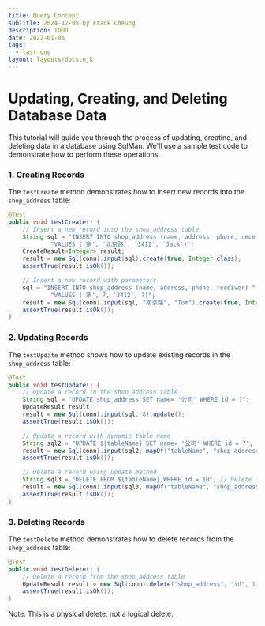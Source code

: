 ```yaml
---
title: Query Concept
subTitle: 2024-12-05 by Frank Cheung
description: TODO
date: 2022-01-05
tags:
  - last one
layout: layouts/docs.njk
---
```


# Updating, Creating, and Deleting Database Data
This tutorial will guide you through the process of updating, creating, and deleting data in a database using SqlMan. We'll use a sample test code to demonstrate how to perform these operations.

### 1. Creating Records

The `testCreate` method demonstrates how to insert new records into the `shop_address` table:

```java
@Test
public void testCreate() {
    // Insert a new record into the shop_address table
    String sql = "INSERT INTO shop_address (name, address, phone, receiver) " +
            "VALUES ('家', '北京路', '3412', 'Jack')";
    CreateResult<Integer> result;
    result = new Sql(conn).input(sql).create(true, Integer.class);
    assertTrue(result.isOk());

    // Insert a new record with parameters
    sql = "INSERT INTO shop_address (name, address, phone, receiver) " +
            "VALUES ('家', ?, '3412', ?)";
    result = new Sql(conn).input(sql, "南京路", "Tom").create(true, Integer.class);
    assertTrue(result.isOk());
}
```

### 2. Updating Records

The `testUpdate` method shows how to update existing records in the `shop_address` table:

```java
@Test
public void testUpdate() {
    // Update a record in the shop_address table
    String sql = "UPDATE shop_address SET name= '公司' WHERE id = ?";
    UpdateResult result;
    result = new Sql(conn).input(sql, 8).update();
    assertTrue(result.isOk());

    // Update a record with dynamic table name
    String sql2 = "UPDATE ${tableName} SET name= '公司' WHERE id = ?";
    result = new Sql(conn).input(sql2, mapOf("tableName", "shop_address"), 9).update();
    assertTrue(result.isOk());

    // Delete a record using update method
    String sql3 = "DELETE FROM ${tableName} WHERE id = 10"; // Delete is also update
    result = new Sql(conn).input(sql3, mapOf("tableName", "shop_address")).update();
    assertTrue(result.isOk());
}
```

### 3. Deleting Records

The `testDelete` method demonstrates how to delete records from the `shop_address` table:

```java
@Test
public void testDelete() {
    // Delete a record from the shop_address table
    UpdateResult result = new Sql(conn).delete("shop_address", "id", 1);
    assertTrue(result.isOk());
}
```

Note: This is a physical delete, not a logical delete.